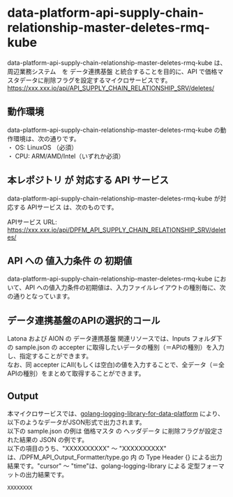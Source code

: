 # data-platform-api-supply-chain-relationship-master-deletes-rmq-kube

data-platform-api-supply-chain-relationship-master-deletes-rmq-kube は、周辺業務システム　を データ連携基盤 と統合することを目的に、API で価格マスタデータに削除フラグを設定するマイクロサービスです。  
https://xxx.xxx.io/api/API_SUPPLY_CHAIN_RELATIONSHIP_SRV/deletes/

## 動作環境
data-platform-api-supply-chain-relationship-master-deletes-rmq-kube の動作環境は、次の通りです。  
・ OS: LinuxOS （必須）  
・ CPU: ARM/AMD/Intel（いずれか必須）  

## 本レポジトリ が 対応する API サービス
data-platform-api-supply-chain-relationship-master-deletes-rmq-kube が対応する APIサービス は、次のものです。

APIサービス URL: https://xxx.xxx.io/api/DPFM_API_SUPPLY_CHAIN_RELATIONSHIP_SRV/deletes/

## API への 値入力条件 の 初期値
data-platform-api-supply-chain-relationship-master-deletes-rmq-kube において、API への値入力条件の初期値は、入力ファイルレイアウトの種別毎に、次の通りとなっています。  

## データ連携基盤のAPIの選択的コール

Latona および AION の データ連携基盤 関連リソースでは、Inputs フォルダ下の sample.json の accepter に取得したいデータの種別（＝APIの種別）を入力し、指定することができます。  
なお、同 accepter にAll(もしくは空白)の値を入力することで、全データ（＝全APIの種別）をまとめて取得することができます。  

## Output  
本マイクロサービスでは、[golang-logging-library-for-data-platform](https://github.com/latonaio/golang-logging-library-for-data-platform) により、以下のようなデータがJSON形式で出力されます。  
以下の sample.json の例は 価格マスタ の ヘッダデータ に削除フラグが設定された結果の JSON の例です。  
以下の項目のうち、"XXXXXXXXXX" ～ "XXXXXXXXXX" は、/DPFM_API_Output_Formatter/type.go 内 の Type Header {} による出力結果です。"cursor" ～ "time"は、golang-logging-library による 定型フォーマットの出力結果です。  

```
XXXXXXXX
```

